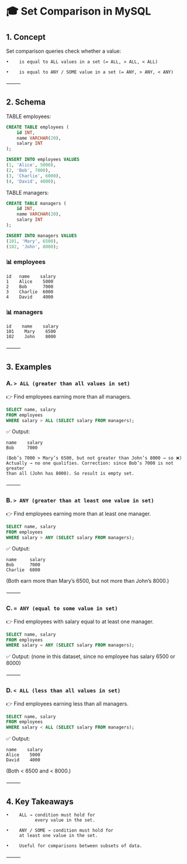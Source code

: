 # 🎓 Set Comparison in MySQL

## 1. Concept

Set comparison queries check whether a value:

    •    is equal to ALL values in a set (= ALL, > ALL, < ALL)
    
    •    is equal to ANY / SOME value in a set (= ANY, > ANY, < ANY)

⸻

## 2. Schema

TABLE employees:

~~~sql
CREATE TABLE employees (
    id INT,
    name VARCHAR(20),
    salary INT
);

INSERT INTO employees VALUES
(1, 'Alice', 5000),
(2, 'Bob', 7000),
(3, 'Charlie', 6000),
(4, 'David', 4000);
~~~

TABLE managers:

~~~sql
CREATE TABLE managers (
    id INT,
    name VARCHAR(20),
    salary INT
);

INSERT INTO managers VALUES
(101, 'Mary', 6500),
(102, 'John', 8000);
~~~


### 📊 employees

~~~
id   name    salary
1    Alice    5000
2    Bob      7000
3    Charlie  6000
4    David    4000
~~~

### 📊 managers

~~~
id    name    salary
101    Mary    6500
102    John    8000
~~~

⸻

## 3. Examples

### A. `> ALL (greater than all values in set)`

👉 Find employees earning more than all managers.

~~~sql
SELECT name, salary
FROM employees
WHERE salary > ALL (SELECT salary FROM managers);
~~~

✅ Output:

~~~
name    salary
Bob     7000
~~~

	(Bob’s 7000 > Mary’s 6500, but not greater than John’s 8000 → so ❌)
	Actually → no one qualifies. Correction: since Bob’s 7000 is not greater 
	than all (John has 8000). So result is empty set.

⸻

### B. `> ANY (greater than at least one value in set)`

👉 Find employees earning more than at least one manager.

~~~sql
SELECT name, salary
FROM employees
WHERE salary > ANY (SELECT salary FROM managers);
~~~

✅ Output:

~~~
name     salary
Bob      7000
Charlie  6000
~~~

(Both earn more than Mary’s 6500, but not more than John’s 8000.)

⸻

### C. `= ANY (equal to some value in set)`

👉 Find employees with salary equal to at least one manager.

~~~sql
SELECT name, salary
FROM employees
WHERE salary = ANY (SELECT salary FROM managers);
~~~

✅ Output:
(none in this dataset, since no employee has salary 6500 or 8000)

⸻

### D. `< ALL (less than all values in set)`

👉 Find employees earning less than all managers.

~~~sql
SELECT name, salary
FROM employees
WHERE salary < ALL (SELECT salary FROM managers);
~~~

✅ Output:

~~~
name    salary
Alice    5000
David    4000
~~~

(Both < 6500 and < 8000.)

⸻

## 4. Key Takeaways

    •    ALL → condition must hold for 
               every value in the set.
               
    •    ANY / SOME → condition must hold for 
         at least one value in the set.
         
    •    Useful for comparisons between subsets of data.

⸻
